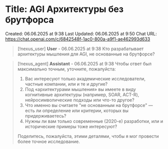 # Title: AGI Архитектуры без брутфорса

Created: 06.06.2025 at 9:38
Last Updated: 06.06.2025 at 9:50
Chat URL: https://chat.openai.com/c/6842548f-1ac0-800a-a9f1-ae462993d633


>[!nexus_user] **User** - 06.06.2025 at 9:38
> Кто разрабатывает архитектуры мышления для AGI, не основанные на брутфорсе?
<!-- UID: 09e4c85f-440f-47bd-8b93-03a721fdb5f6 -->




>[!nexus_agent] **Assistant** - 06.06.2025 at 9:38
> Чтобы ответ был максимально точным, уточните, пожалуйста:
> 
> 1. Вас интересуют только академические исследователи, частные компании, или и те и другие?
> 2. Под «архитектурами мышления» вы имеете в виду когнитивные архитектуры (например, SOAR, ACT-R), нейросимволические подходы или что-то другое?
> 3. Что именно вы считаете "не основанным на брутфорсе" — есть ли определение или критерии, которых вы придерживаетесь?
> 4. Нужны ли вам только современные (2020-е) разработки, или и исторические примеры тоже интересуют?
> 
> Поделитесь, пожалуйста, этими деталями, чтобы я мог провести более точное исследование.
<!-- UID: f1606acb-a2ee-498d-a296-5e058cee503a -->